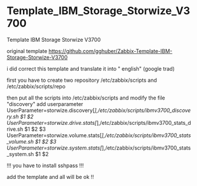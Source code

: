 # Template_IBM_Storage_Storwize_V3700
Template IBM Storage Storwize V3700

original template
https://github.com/gghuber/Zabbix-Template-IBM-Storage-Storwize-V3700


i did correct this template and translate it into " english" (google trad)

first you have to create two repository /etc/zabbix/scripts and /etc/zabbix/scripts/repo

then put all the scripts into /etc/zabbix/scripts  and modify the file "discovery"
add userparameter
UserParameter=storwize.discovery[*],/etc/zabbix/scripts/ibmv3700_discovery.sh $1 $2
UserParameter=storwize.drive.stats[*],/etc/zabbix/scripts/ibmv3700_stats_drive.sh $1 $2 $3
UserParameter=storwize.volume.stats[*],/etc/zabbix/scripts/ibmv3700_stats_volume.sh $1 $2 $3
UserParameter=storwize.system.stats[*],/etc/zabbix/scripts/ibmv3700_stats_system.sh $1 $2 

!!! you have to install sshpass !!!

add the template and all will be ok !!

